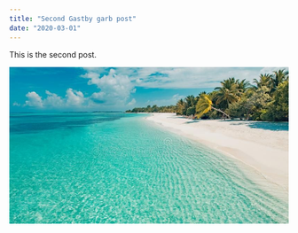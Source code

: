 ```yaml
---
title: "Second Gastby garb post"
date: "2020-03-01"
---
```


This is the second post.

![Tranquil Beach](beach.jpg)

